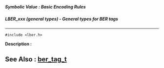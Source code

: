 ##### Symbolic Value : Basic Encoding Rules
##### LBER_xxx (general types) - General types for BER tags
---
```
#include <lber.h>
```
**Description :**



**See Also :**
[ber_tag_t](/reference/Data/ber_tag_t)
---
